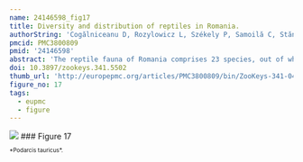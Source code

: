 ```yaml
---
name: 24146598_fig17
title: Diversity and distribution of reptiles in Romania.
authorString: 'Cogălniceanu D, Rozylowicz L, Székely P, Samoilă C, Stănescu F, Tudor M, Székely D, Iosif R.'
pmcid: PMC3800809
pmid: '24146598'
abstract: 'The reptile fauna of Romania comprises 23 species, out of which 12 species reach here the limit of their geographic range. We compiled and updated a national database of the reptile species occurrences from a variety of sources including our own field surveys, personal communication from specialists, museum collections and the scientific literature. The occurrence records were georeferenced and stored in a geodatabase for additional analysis of their spatial patterns. The spatial analysis revealed a biased sampling effort concentrated in various protected areas, and deficient in the vast agricultural areas of the southern part of Romania. The patterns of species richness showed a higher number of species in the warmer and drier regions, and a relatively low number of species in the rest of the country. Our database provides a starting point for further analyses, and represents a reliable tool for drafting conservation plans. '
doi: 10.3897/zookeys.341.5502
thumb_url: 'http://europepmc.org/articles/PMC3800809/bin/ZooKeys-341-049-g017.gif'
figure_no: 17
tags:
  - eupmc
  - figure
---
```

<img src='http://europepmc.org/articles/PMC3800809/bin/ZooKeys-341-049-g017.jpg' style='max-height: 300px'>
### Figure 17
<p style='font-size: 10px;'>*<named-content content-type="taxon-name">Podarcis tauricus</named-content>*.</p>